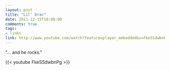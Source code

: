```yaml
---
layout: post
title: "Lil' Drac"
date: 2011-12-15T10:00:00
comments: true
tags:
- links
link: http://www.youtube.com/watch?feature=player_embedded&v=FkeSSdwbnPg
---
```

"... and he rocks."

{{< youtube FkeSSdwbnPg >}} 
